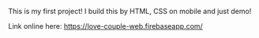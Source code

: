 This is my first project!
I build this by HTML, CSS on mobile and just demo!

Link online here: https://love-couple-web.firebaseapp.com/